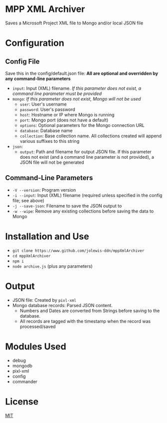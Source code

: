 # MPP XML Archiver
Saves a Microsoft Project XML file to Mongo and/or local JSON file

# Configuration
## Config File
Save this in the config/default.json file:
**All are optional and overridden by any command-line parameters**
* `input`: Input (XML) filename. *If this parameter does not exist, a command line parameter must be provided*
* `mongo`: *If this parameter does not exist, Mongo will not be used*
  * `user`: User's username
  * `password`: User's password
  * `host`: Hostname or IP where Mongo is running
  * `port`: Mongo port (does not have a default)
  * `options`: Optional parameters for the Mongo connection URL
  * `database`: Database name
  * `collection`: Base collection name. All collections created will append various suffixes to this string
* `json`:
  * `output`: Path and filename for output JSON file. If this parameter does not exist (and a command line parameter is not provided), a JSON file will not be generated
## Command-Line Parameters
* `-V --version`: Program version
* `-i --input`: Input (XML) filename (required unless specified in the config file; see above)
* `-j --save-json`: Filename to save the JSON output to
* `-w --wipe`: Remove any existing collections before saving the data to Mongo

# Installation and Use
* `git clone https://www.github.com/jolewis-ddn/mppXmlArchiver`
* `cd mppXmlArchiver`
* `npm i`
* `node archive.js` (plus any parameters)

# Output
* JSON file: Created by `pixl-xml`
* Mongo database records: Parsed JSON content.
  * Numbers and Dates are converted from Strings before saving to the database.
  * All records are tagged with the timestamp when the record was processed/saved
# Modules Used
* debug
* mongodb
* pixl-xml
* config
* commander

# License
[MIT](./LICENSE.txt)
